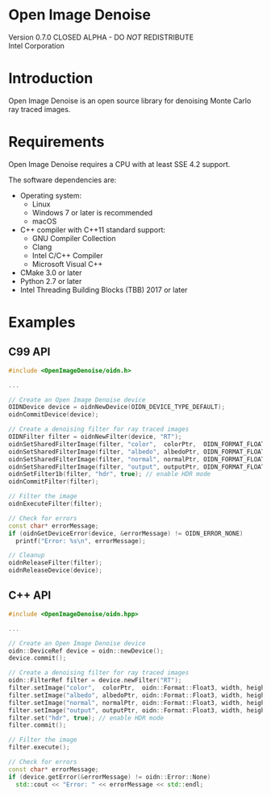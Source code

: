 Open Image Denoise
==================

Version 0.7.0 CLOSED ALPHA - DO *NOT* REDISTRIBUTE\
Intel Corporation


Introduction
============

Open Image Denoise is an open source library for denoising Monte Carlo ray traced images.


Requirements
============

Open Image Denoise requires a CPU with at least SSE 4.2 support.

The software dependencies are:
- Operating system:
  - Linux
  - Windows 7 or later is recommended
  - macOS
- C++ compiler with C++11 standard support:
  - GNU Compiler Collection
  - Clang
  - Intel C/C++ Compiler
  - Microsoft Visual C++
- CMake 3.0 or later
- Python 2.7 or later
- Intel Threading Building Blocks (TBB) 2017 or later


Examples
========

C99 API
-------

```cpp
#include <OpenImageDenoise/oidn.h>

...

// Create an Open Image Denoise device
OIDNDevice device = oidnNewDevice(OIDN_DEVICE_TYPE_DEFAULT);
oidnCommitDevice(device);

// Create a denoising filter for ray traced images
OIDNFilter filter = oidnNewFilter(device, "RT");
oidnSetSharedFilterImage(filter, "color",  colorPtr,  OIDN_FORMAT_FLOAT3, width, height, 0, 0, 0);
oidnSetSharedFilterImage(filter, "albedo", albedoPtr, OIDN_FORMAT_FLOAT3, width, height, 0, 0, 0); // optional
oidnSetSharedFilterImage(filter, "normal", normalPtr, OIDN_FORMAT_FLOAT3, width, height, 0, 0, 0); // optional
oidnSetSharedFilterImage(filter, "output", outputPtr, OIDN_FORMAT_FLOAT3, width, height, 0, 0, 0);
oidnSetFilter1b(filter, "hdr", true); // enable HDR mode
oidnCommitFilter(filter);

// Filter the image
oidnExecuteFilter(filter);

// Check for errors
const char* errorMessage;
if (oidnGetDeviceError(device, &errorMessage) != OIDN_ERROR_NONE)
  printf("Error: %s\n", errorMessage);

// Cleanup
oidnReleaseFilter(filter);
oidnReleaseDevice(device);
```

C++ API
-------

```cpp
#include <OpenImageDenoise/oidn.hpp>

...

// Create an Open Image Denoise device
oidn::DeviceRef device = oidn::newDevice();
device.commit();

// Create a denoising filter for ray traced images
oidn::FilterRef filter = device.newFilter("RT");
filter.setImage("color",  colorPtr,  oidn::Format::Float3, width, height);
filter.setImage("albedo", albedoPtr, oidn::Format::Float3, width, height); // optional
filter.setImage("normal", normalPtr, oidn::Format::Float3, width, height); // optional
filter.setImage("output", outputPtr, oidn::Format::Float3, width, height);
filter.set("hdr", true); // enable HDR mode
filter.commit();

// Filter the image
filter.execute();

// Check for errors
const char* errorMessage;
if (device.getError(&errorMessage) != oidn::Error::None)
  std::cout << "Error: " << errorMessage << std::endl;
```